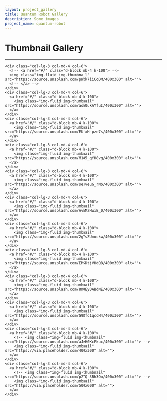 ```yaml
---
layout: project_gallery
title: Quantum Robot Gallery
description: Some images
project_name: quantum-robot
---
```



<style>
  /* Style the Image Used to Trigger the Modal */
  #myImg {
    border-radius: 5px;
    cursor: pointer;
    transition: 0.3s;
  }

  #myImg:hover {
    opacity: 0.7;
  }

  /* The Modal (background) */
  .modal {
    display: none;
    /* Hidden by default */
    position: fixed;
    /* Stay in place */
    z-index: 1;
    /* Location of the box */
    left: 0;
    top: 0;
    width: 100%;
    /* Full width */
    height: 100%;
    /* Full height */
    overflow: auto;
    /* Enable scroll if needed */
    background-color: rgb(0, 0, 0);
    /* Fallback color */
    background-color: rgba(0, 0, 0, 0.9);
    /* Black w/ opacity */
  }

  /* Modal Content (Image) */
  .modal-content {
    margin: auto;
    display: block;
    width: 80%;
    max-width: 700px;
  }

  /* Caption of Modal Image (Image Text) - Same Width as the Image */
  #caption {
    margin: auto;
    display: block;
    width: 80%;
    max-width: 700px;
    text-align: center;
    color: #ccc;
    padding: 10px 0;
    height: 150px;
  }

  /* Add Animation - Zoom in the Modal */
  .modal-content,
  #caption {
    animation-name: zoom;
    animation-duration: 0.6s;
  }

  @keyframes zoom {
    from {
      transform: scale(0)
    }

    to {
      transform: scale(1)
    }
  }

  /* The Close Button */
  .close {
    top: 15px;
    right: 35px;
  }

  .nextImg {
    top: 50%;
    right: 35px;
    transform: translateY(-50%)
  }

  .previousImg {
    top: 50%;
    left: 35px;
    transform: translateY(-50%)
  }

  .modelButton {
    position: absolute;
    color: #f1f1f1;
    font-size: 40px;
    font-weight: bold;
    transition: 0.3s;
  }

  .modelButton:hover,
  .modelButton:focus {
    color: #bbb;
    text-decoration: none;
    cursor: pointer;
  }

  /* 100% Image Width on Smaller Screens */
  @media only screen and (max-width: 700px) {
    .modal-content {
      width: 100%;
    }
  }
</style>
<!-- Page Content -->
<div class="container">

  <h1 class="font-weight-light text-center text-lg-left mt-4 mb-0">Thumbnail Gallery</h1>

  <hr class="mt-2 mb-5">

  <div class="row text-center text-lg-left">

    <div class="col-lg-3 col-md-4 col-6">
      <!-- <a href="#/" class="d-block mb-4 h-100"> -->
      <img class="img-fluid img-thumbnail" src="https://source.unsplash.com/pWkk7iiCoDM/400x300" alt="">
      <!-- </a> -->
    </div>
    <div class="col-lg-3 col-md-4 col-6">
      <a href="#/" class="d-block mb-4 h-100">
        <img class="img-fluid img-thumbnail" src="https://source.unsplash.com/aob0ukAYfuI/400x300" alt="">
      </a>
    </div>
    <div class="col-lg-3 col-md-4 col-6">
      <a href="#/" class="d-block mb-4 h-100">
        <img class="img-fluid img-thumbnail" src="https://source.unsplash.com/EUfxH-pze7s/400x300" alt="">
      </a>
    </div>
    <div class="col-lg-3 col-md-4 col-6">
      <a href="#/" class="d-block mb-4 h-100">
        <img class="img-fluid img-thumbnail" src="https://source.unsplash.com/M185_qYH8vg/400x300" alt="">
      </a>
    </div>
    <div class="col-lg-3 col-md-4 col-6">
      <a href="#/" class="d-block mb-4 h-100">
        <img class="img-fluid img-thumbnail" src="https://source.unsplash.com/sesveuG_rNo/400x300" alt="">
      </a>
    </div>
    <div class="col-lg-3 col-md-4 col-6">
      <a href="#/" class="d-block mb-4 h-100">
        <img class="img-fluid img-thumbnail" src="https://source.unsplash.com/AvhMzHwiE_0/400x300" alt="">
      </a>
    </div>
    <div class="col-lg-3 col-md-4 col-6">
      <a href="#/" class="d-block mb-4 h-100">
        <img class="img-fluid img-thumbnail" src="https://source.unsplash.com/2gYsZUmockw/400x300" alt="">
      </a>
    </div>
    <div class="col-lg-3 col-md-4 col-6">
      <a href="#/" class="d-block mb-4 h-100">
        <img class="img-fluid img-thumbnail" src="https://source.unsplash.com/EMSDtjVHdQ8/400x300" alt="">
      </a>
    </div>
    <div class="col-lg-3 col-md-4 col-6">
      <a href="#/" class="d-block mb-4 h-100">
        <img class="img-fluid img-thumbnail" src="https://source.unsplash.com/8mUEy0ABdNE/400x300" alt="">
      </a>
    </div>
    <div class="col-lg-3 col-md-4 col-6">
      <a href="#/" class="d-block mb-4 h-100">
        <img class="img-fluid img-thumbnail" src="https://source.unsplash.com/G9Rfc1qccH4/400x300" alt="">
      </a>
    </div>
    <div class="col-lg-3 col-md-4 col-6">
      <a href="#/" class="d-block mb-4 h-100">
        <!-- <img class="img-fluid img-thumbnail" src="https://source.unsplash.com/aJeH0KcFkuc/400x300" alt=""> -->
        <img class="img-fluid img-thumbnail" src="https://via.placeholder.com/400x300" alt="">
      </a>
    </div>
    <div class="col-lg-3 col-md-4 col-6">
      <a href="#/" class="d-block mb-4 h-100">
        <!-- <img class="img-fluid img-thumbnail" src="https://source.unsplash.com/p2TQ-3Bh3Oo/400x300" alt=""> -->
        <img class="img-fluid img-thumbnail" src="https://via.placeholder.com/500x600" alt="">
      </a>
    </div>
  </div>

</div>
<!-- /.container -->


<!-- The Modal -->
<div id="myModal" class="modal">

  <!-- The Close Button -->
  <span class="close modelButton">&times;</span>

  <!-- The Close Button -->
  <span class="nextImg modelButton">&gt;</span>

  <!-- The Close Button -->
  <span class="previousImg modelButton">&lt;</span>

  <!-- Modal Content (The Image) -->
  <img class="modal-content" id="img01">

  <!-- Modal Caption (Image Text) -->
  <div id="caption"></div>
</div>

<script src="{{ '/assets/scripts/ImageModal.js?v='  | append: site.github.build_revision | relative_url  }}"></script>